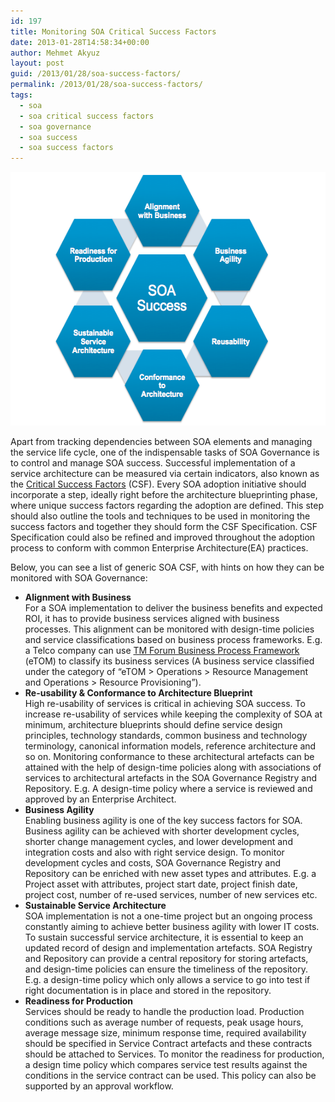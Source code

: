 ```yaml
---
id: 197
title: Monitoring SOA Critical Success Factors
date: 2013-01-28T14:58:34+00:00
author: Mehmet Akyuz
layout: post
guid: /2013/01/28/soa-success-factors/
permalink: /2013/01/28/soa-success-factors/
tags:
  - soa
  - soa critical success factors
  - soa governance
  - soa success
  - soa success factors
---
```

<img alt="Screen Shot 2013-10-06 at 7.58.45 PM" src="/images/insights/Screen-Shot-2013-10-06-at-7.58.45-PM.png" width="558" height="406" />

Apart from tracking dependencies between SOA elements and managing the service life cycle, one of the indispensable tasks of SOA Governance is to control and manage SOA success. Successful implementation of a service architecture can be measured via certain indicators, also known as the [Critical Success Factors](http://en.wikipedia.org/wiki/Critical_success_factor) (CSF). Every SOA adoption initiative should incorporate a step, ideally right before the architecture blueprinting phase, where unique success factors regarding the adoption are defined. This step should also outline the tools and techniques to be used in monitoring the success factors and together they should form the CSF Specification. CSF Specification could also be refined and improved throughout the adoption process to conform with common Enterprise Architecture(EA) practices.

Below, you can see a list of generic SOA CSF, with hints on how they can be monitored with SOA Governance:  

  * **Alignment with Business**  
    For a SOA implementation to deliver the business benefits and expected ROI, it has to provide business services aligned with business processes. This alignment can be monitored with design-time policies and service classifications based on business process frameworks. E.g. a Telco company can use [TM Forum Business Process Framework](http://www.tmforum.org/BusinessProcessFramework/1647/home.html) (eTOM) to classify its business services (A business service classified under the category of &#8220;eTOM > Operations > Resource Management and Operations > Resource Provisioning&#8221;).
  * **Re-usability & Conformance to Architecture Blueprint**  
    High re-usability of services is critical in achieving SOA success. To increase re-usability of services while keeping the complexity of SOA at minimum, architecture blueprints should define service design principles, technology standards, common business and technology terminology, canonical information models, reference architecture and so on. Monitoring conformance to these architectural artefacts can be attained with the help of design-time policies along with associations of services to architectural artefacts in the SOA Governance Registry and Repository. E.g. A design-time policy where a service is reviewed and approved by an Enterprise Architect.
  * **Business Agility**  
    Enabling business agility is one of the key success factors for SOA. Business agility can be achieved with shorter development cycles, shorter change management cycles, and lower development and integration costs and also with right service design. To monitor development cycles and costs, SOA Governance Registry and Repository can be enriched with new asset types and attributes. E.g. a Project asset with attributes, project start date, project finish date, project cost, number of re-used services, number of new services etc.
  * **Sustainable Service Architecture**  
    SOA implementation is not a one-time project but an ongoing process constantly aiming to achieve better business agility with lower IT costs. To sustain successful service architecture, it is essential to keep an updated record of design and implementation artefacts. SOA Registry and Repository can provide a central repository for storing artefacts, and design-time policies can ensure the timeliness of the repository. E.g. a design-time policy which only allows a service to go into test if right documentation is in place and stored in the repository.
  * **Readiness for Production**  
    Services should be ready to handle the production load. Production conditions such as average number of requests, peak usage hours, average message size, minimum response time, required availability should be specified in Service Contract artefacts and these contracts should be attached to Services. To monitor the readiness for production, a design time policy which compares service test results against the conditions in the service contract can be used. This policy can also be supported by an approval workflow.